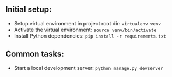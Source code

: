 Initial setup:
--------------
- Setup virtual environment in project root dir: `virtualenv venv`
- Activate the virtual environment: `source venv/bin/activate`
- Install Python dependencies: `pip install -r requirements.txt`

Common tasks:
-------------
- Start a local development server: `python manage.py devserver`